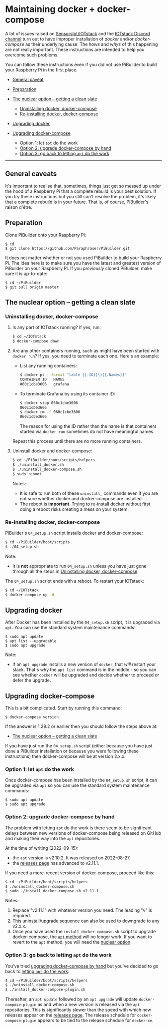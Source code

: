 # Maintaining docker + docker-compose

A lot of issues raised on [SensorsIot/IOTstack](https://github.com/SensorsIot/IOTstack/issues) and the [IOTstack Discord channel](https://discord.gg/ZpKHnks) turn out to have improper installation of *docker* and/or *docker-compose* as their underlying cause. The *hows* and *whys* of this happening are not really important. These instructions are intended to help you overcome such problems.

You can follow these instructions even if you did not use PiBuilder to build your Raspberry Pi in the first place.

- [General caveat](#caveat)
- [Preparation](#preparation)
- [The nuclear option – getting a clean slate](#nuclearOption)

	- [Uninstalling docker, docker-compose](#uninstalling)
	- [Re-installing docker, docker-compose](#reinstalling)

- [Upgrading docker](#upgradingDocker)
- [Upgrading docker-compose](#upgradingCompose)

	- [Option 1: let `apt` do the work](#composeByApt)
	- [Option 2: upgrade docker-compose by hand](#composeByHand)
	- [Option 3: go back to letting `apt` do the work](#recomposeByApt)

<hr>

## <a name="caveat"></a>General caveats

It's important to realise that, sometimes, things just get so messed up under the hood of a Raspberry Pi that a complete rebuild is your best solution. If you try these instructions but you still can't resolve the problem, it's likely that a complete rebuild is in your future. That is, of course, PiBuilder's raison d'être.

## <a name="preparation"></a>Preparation

Clone PiBuilder onto your Raspberry Pi:

```
$ cd
$ git clone https://github.com/Paraphraser/PiBuilder.git
```

It does not matter whether or not you used PiBuilder to build your Raspberry Pi. The idea here is to make sure you have the latest and greatest version of PiBuilder on your Raspberry Pi. If you *previously* cloned PiBuilder, make sure it is up-to-date:
	
```
$ cd ~/PiBuilder
$ git pull origin master
```

## <a name="nuclearOption"></a>The nuclear option – getting a clean slate

### <a name="uninstalling"></a>Uninstalling docker, docker-compose

1. Is any part of IOTstack running? If yes, run:

	```bash
	$ cd ~/IOTstack
	$ docker-compose down
	```

2. Are any other containers running, such as might have been started with `docker run`? If yes, you need to terminate each one. Here's an example:

	* List any running containers:

		```bash
		$ docker ps --format "table {{.ID}}\t{{.Names}}"
		CONTAINER ID   NAMES
		060c1cbe3606   grafana
		```

	* To terminate Grafana by using its container ID:

		```bash
		$ docker stop 060c1cbe3606
		060c1cbe3606
		$ docker rm -f 060c1cbe3606
		060c1cbe3606
		```

		The reason for using the ID rather than the name is that containers started via `docker run` sometimes do not have meaningful names.

	Repeat this process until there are no more running containers.

3. Uninstall docker and docker-compose:

	```bash
	$ cd ~/PiBuilder/boot/scripts/helpers
	$ ./uninstall_docker.sh
	$ ./uninstall_docker-compose.sh
	$ sudo reboot
	```

	Notes:
	
	* It is safe to run both of these `uninstall_` commands even if you are not sure whether docker and docker-compose are installed.
	* The reboot is **important**. Trying to re-install docker without first doing a reboot risks creating a mess on your system.

### <a name="reinstalling"></a>Re-installing docker, docker-compose

PiBuilder's `04_setup.sh` script installs docker and docker-compose:

```bash
$ cd ~/PiBuilder/boot/scripts
$ ./04_setup.sh
```

Note:

* It is **not** appropriate to run `04_setup.sh` unless you have just gone through all the steps in [Uninstalling docker, docker-compose](#uninstalling).

The `04_setup.sh` script ends with a reboot. To restart your IOTstack:

```bash
$ cd ~/IOTstack
$ docker-compose up -d
```

## <a name="upgradingDocker"></a>Upgrading docker

After Docker has been installed by the `04_setup.sh` script, it is upgraded via `apt`. You can use the standard system maintenance commands:

```
$ sudo apt update
$ apt list --upgradable
$ sudo apt upgrade
```

Note:

* If an `apt upgrade` installs a new version of `docker`, that *will* restart your stack. That's why the `apt list` command is in the middle - so you can see whether `docker` will be upgraded and decide whether to proceed or defer the upgrade.

## <a name="upgradingCompose"></a>Upgrading docker-compose

This is a bit complicated. Start by running this command:

```
$ docker-compose version
```

If the answer is 1.29.2 or earlier then you should follow the steps above at:

* [The nuclear option – getting a clean slate](#nuclearOption)
 
If you have just run the `04_setup.sh` script (either because you have just done a PiBuilder installation or because you were following these instructions) then docker-compose will be at version 2.x.x.

### <a name="composeByApt"></a>Option 1: let `apt` do the work

Once docker-compose has been installed by the `04_setup.sh` script, it can be upgraded via `apt` so you can use the standard system maintenance commands:

```
$ sudo apt update
$ sudo apt upgrade
```

### <a name="composeByHand"></a>Option 2: upgrade docker-compose by hand

The problem with letting `apt` do the work is there seem to be significant delays between new versions of docker-compose being released on GitHub and making their way into the `apt` repositories.

At the time of writing (2022-09-15):

* the `apt` version is v2.10.2. It was released on 2022-08-27.
* the [releases page](https://github.com/docker/compose/releases) has advanced to v2.11.1.

If you need a more-recent version of docker-compose, proceed like this:

```bash
$ cd ~/PiBuilder/boot/scripts/helpers
$ ./uninstall_docker-compose.sh
$ sudo ./install_docker-compose.sh v2.11.1
```

Notes:

1. Replace "v2.11.1" with whatever version you need. The leading "v" is required.
2. This uninstall/upgrade sequence can also be used to downgrade to any v2.x.x.
3. Once you have used the `install_docker-compose.sh` script to upgrade docker-compose, the [`apt` method](#composeByApt) will no longer work. If you want to revert to the `apt` method, you will need the [nuclear option](#nuclearOption). 

### <a name="recomposeByApt"></a>Option 3: go back to letting `apt` do the work

You've tried [upgrading docker-compose by hand](#composeByHand) but you've decided to go back to [letting `apt` do the work](#composeByApt):

```bash
$ cd ~/PiBuilder/boot/scripts/helpers
$ ./uninstall_docker-compose.sh
$ ./install_docker-compose-plugin.sh
```

Thereafter, an `apt update` followed by an `apt upgrade` will update `docker-compose-plugin` as and when a new version is released via the `apt` repositories. This is significantly slower than the speed with which new releases appear on the [releases page](https://github.com/docker/compose/releases). The release schedule for `docker-compose-plugin` appears to be tied to the release schedule for `docker-ce`.
